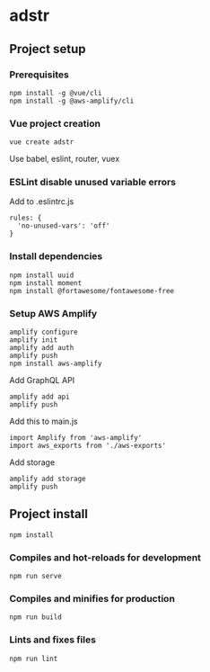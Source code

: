 # adstr

## Project setup

### Prerequisites
```
npm install -g @vue/cli
npm install -g @aws-amplify/cli
``` 

### Vue project creation
```
vue create adstr
```

Use babel, eslint, router, vuex

### ESLint disable unused variable errors
Add to .eslintrc.js
```
rules: {
  'no-unused-vars': 'off'
}
```

### Install dependencies
```
npm install uuid
npm install moment
npm install @fortawesome/fontawesome-free
```

### Setup AWS Amplify
```
amplify configure
amplify init
amplify add auth
amplify push
npm install aws-amplify
```

Add GraphQL API
```
amplify add api
amplify push
```

Add this to main.js
```
import Amplify from 'aws-amplify'
import aws_exports from './aws-exports'
```

Add storage
```
amplify add storage
amplify push
```

## Project install
```
npm install
```

### Compiles and hot-reloads for development
```
npm run serve
```

### Compiles and minifies for production
```
npm run build
```

### Lints and fixes files
```
npm run lint
```
